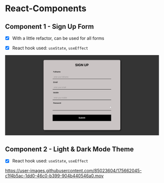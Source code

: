 # React-Components

## Component 1 - Sign Up Form

- [x] With a little refactor, can be used for all forms

- [x] React hook used: `useState`, `useEffect`

![React Components - Sign Up Form](./form/SignUpForm.png)

## Component 2 - Light & Dark Mode Theme

- [x] React hook used: `useState`, `useEffect`

https://user-images.githubusercontent.com/85023604/175662045-c1f4b5ac-1dd0-46c0-b399-904b440546a0.mov

